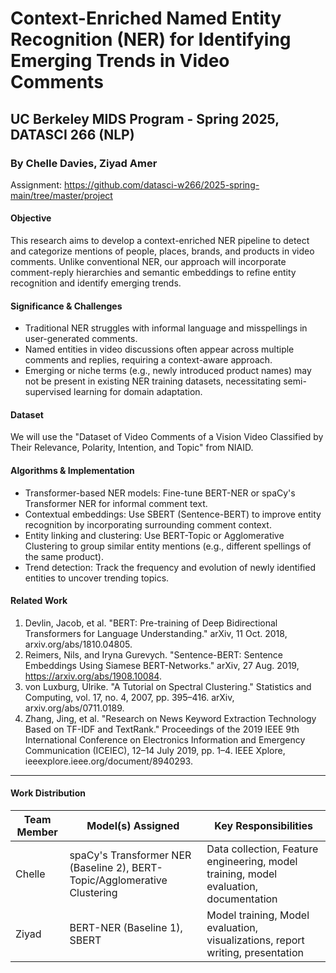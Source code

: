 # Context-Enriched Named Entity Recognition (NER) for Identifying Emerging Trends in Video Comments
## UC Berkeley MIDS Program - Spring 2025, DATASCI 266 (NLP)
### By Chelle Davies, Ziyad Amer

Assignment: https://github.com/datasci-w266/2025-spring-main/tree/master/project

#### Objective
This research aims to develop a context-enriched NER pipeline to detect and categorize mentions of people, places, brands, and products in video comments. Unlike conventional NER, our approach will incorporate comment-reply hierarchies and semantic embeddings to refine entity recognition and identify emerging trends.

#### Significance & Challenges
- Traditional NER struggles with informal language and misspellings in user-generated comments.
- Named entities in video discussions often appear across multiple comments and replies, requiring a context-aware approach.
- Emerging or niche terms (e.g., newly introduced product names) may not be present in existing NER training datasets, necessitating semi-supervised learning for domain adaptation.

#### Dataset
We will use the "Dataset of Video Comments of a Vision Video Classified by Their Relevance, Polarity, Intention, and Topic" from NIAID.

#### Algorithms & Implementation
- Transformer-based NER models: Fine-tune BERT-NER or spaCy's Transformer NER for informal comment text.
- Contextual embeddings: Use SBERT (Sentence-BERT) to improve entity recognition by incorporating surrounding comment context.
- Entity linking and clustering: Use BERT-Topic or Agglomerative Clustering to group similar entity mentions (e.g., different spellings of the same product).
- Trend detection: Track the frequency and evolution of newly identified entities to uncover trending topics.

#### Related Work
1. Devlin, Jacob, et al. "BERT: Pre-training of Deep Bidirectional Transformers for Language Understanding." arXiv, 11 Oct. 2018, arxiv.org/abs/1810.04805.
2. Reimers, Nils, and Iryna Gurevych. "Sentence-BERT: Sentence Embeddings Using Siamese BERT-Networks." arXiv, 27 Aug. 2019, https://arxiv.org/abs/1908.10084.
3. von Luxburg, Ulrike. "A Tutorial on Spectral Clustering." Statistics and Computing, vol. 17, no. 4, 2007, pp. 395–416. arXiv, arxiv.org/abs/0711.0189.
4. Zhang, Jing, et al. "Research on News Keyword Extraction Technology Based on TF-IDF and TextRank." Proceedings of the 2019 IEEE 9th International Conference on Electronics Information and Emergency Communication (ICEIEC), 12–14 July 2019, pp. 1–4. IEEE Xplore, ieeexplore.ieee.org/document/8940293.

---

#### Work Distribution

| Team Member | Model(s) Assigned       | Key Responsibilities                                  |
|-------------|-------------------------|-------------------------------------------------------|
| Chelle      | spaCy's Transformer NER (Baseline 2), BERT-Topic/Agglomerative Clustering    | Data collection, Feature engineering, model training, model evaluation, documentation  |
| Ziyad       | BERT-NER (Baseline 1), SBERT          | Model training, Model evaluation, visualizations, report writing, presentation |

